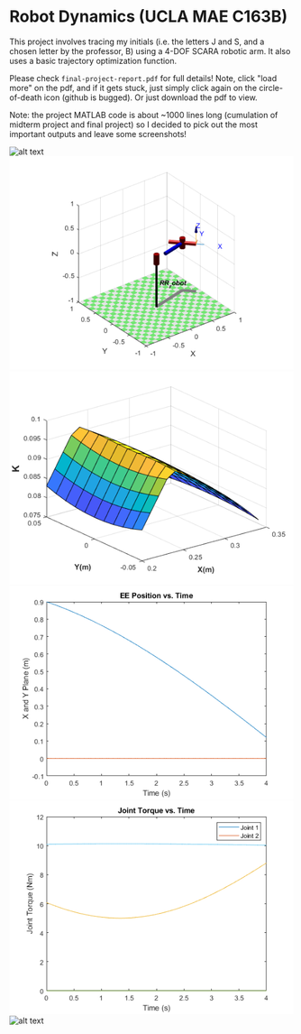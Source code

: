 # Robot Dynamics (UCLA MAE C163B)

This project involves tracing my initials (i.e. the letters J and S, and a chosen letter by the professor, B) using a 4-DOF SCARA robotic arm. It also uses a basic trajectory optimization function.

Please check `final-project-report.pdf` for full details! Note, click "load more" on the pdf, and if it gets stuck, just simply click again on the circle-of-death icon (github is bugged). Or just download the pdf to view.

Note: the project MATLAB code is about ~1000 lines long (cumulation of midterm project and final project) so I decided to pick out the most important outputs and leave some screenshots!

![alt text](https://i.imgur.com/JuyGTya.png?raw=true)
![alt text](https://github.com/jacobsayono/robot-dynamics/blob/master/proj-3/html/project3_05.png?raw=true)
![alt text](https://github.com/jacobsayono/robot-dynamics/blob/master/proj-3/html/project3_10.png?raw=true)
![alt text](https://github.com/jacobsayono/robot-dynamics/blob/master/proj-4/html/project4_02.png?raw=true)
![alt text](https://github.com/jacobsayono/robot-dynamics/blob/master/proj-4/html/project4_03.png?raw=true)
![alt text](https://i.imgur.com/gUz5VOk.png?raw=true)
